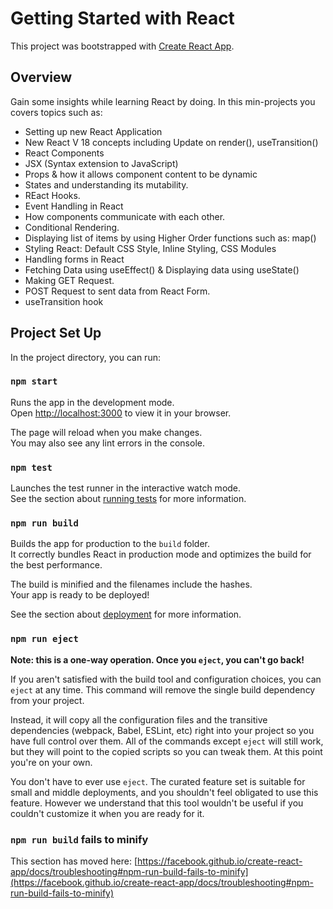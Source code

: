 # Getting Started with React

This project was bootstrapped with [Create React App](https://github.com/facebook/create-react-app).
## Overview
Gain some insights while learning React by doing. In this min-projects you covers topics such as:
- Setting up new React Application
- New React V 18 concepts including Update on render(), useTransition()
- React Components
- JSX (Syntax extension to JavaScript)
- Props & how it allows component content to be dynamic
- States and understanding its mutability.
- REact Hooks.
- Event Handling in React
- How components communicate with each other.
- Conditional Rendering.
- Displaying list of items by using Higher Order functions such as: map()
- Styling React: Default CSS Style, Inline Styling, CSS Modules
- Handling forms in React
- Fetching Data using useEffect() & Displaying data using useState()
- Making GET Request. 
- POST Request to sent data from React Form.
- useTransition hook

## Project Set Up

In the project directory, you can run:

### `npm start`

Runs the app in the development mode.\
Open [http://localhost:3000](http://localhost:3000) to view it in your browser.

The page will reload when you make changes.\
You may also see any lint errors in the console.

### `npm test`

Launches the test runner in the interactive watch mode.\
See the section about [running tests](https://facebook.github.io/create-react-app/docs/running-tests) for more information.

### `npm run build`

Builds the app for production to the `build` folder.\
It correctly bundles React in production mode and optimizes the build for the best performance.

The build is minified and the filenames include the hashes.\
Your app is ready to be deployed!

See the section about [deployment](https://facebook.github.io/create-react-app/docs/deployment) for more information.

### `npm run eject`

**Note: this is a one-way operation. Once you `eject`, you can't go back!**

If you aren't satisfied with the build tool and configuration choices, you can `eject` at any time. This command will remove the single build dependency from your project.

Instead, it will copy all the configuration files and the transitive dependencies (webpack, Babel, ESLint, etc) right into your project so you have full control over them. All of the commands except `eject` will still work, but they will point to the copied scripts so you can tweak them. At this point you're on your own.

You don't have to ever use `eject`. The curated feature set is suitable for small and middle deployments, and you shouldn't feel obligated to use this feature. However we understand that this tool wouldn't be useful if you couldn't customize it when you are ready for it.

### `npm run build` fails to minify

This section has moved here: [https://facebook.github.io/create-react-app/docs/troubleshooting#npm-run-build-fails-to-minify](https://facebook.github.io/create-react-app/docs/troubleshooting#npm-run-build-fails-to-minify)
